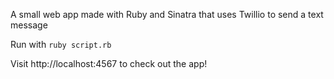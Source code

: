 A small web app made with Ruby and Sinatra that uses Twillio to send a text message

Run with `ruby script.rb`

Visit http://localhost:4567 to check out the app!


